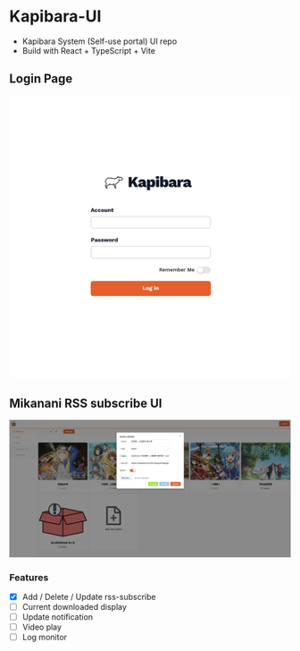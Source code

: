 # Kapibara-UI

- Kapibara System (Self-use portal) UI repo
- Build with React + TypeScript + Vite

## Login Page

![Kapibara-login-page](images/Kapibara-login-page.png)

## Mikanani RSS subscribe UI

![Mikanani-page](images/Mikanani-page.png)

### Features

- [x] Add / Delete / Update rss-subscribe
- [ ] Current downloaded display
- [ ] Update notification
- [ ] Video play
- [ ] Log monitor
